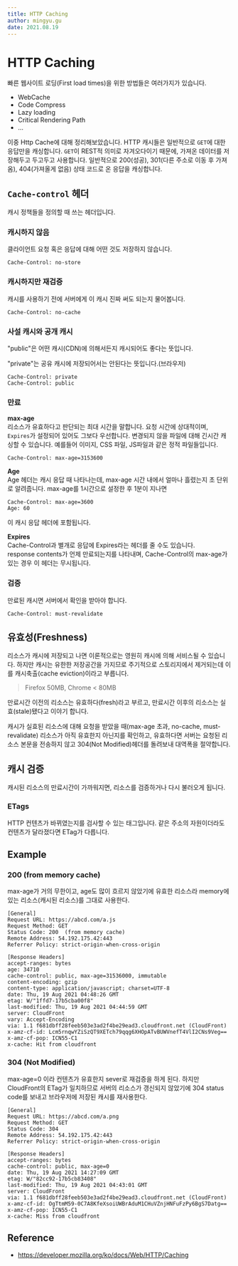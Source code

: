 ```yaml
---
title: HTTP Caching
author: mingyu.gu
date: 2021.08.19
---
```


# HTTP Caching

빠른 웹사이트 로딩(First load times)을 위한 방법들은 여러가지가 있습니다.

- WebCache
- Code Compress
- Lazy loading
- Critical Rendering Path
- ...

이중 Http Cache에 대해 정리해보았습니다.
HTTP 캐시들은 일반적으로 `GET`에 대한 응답만을 캐싱합니다. `GET`이 REST적 의미로 자겨오다이기 때문에, 가져온 데이터를 저장해두고 두고두고 사용합니다. 일반적으로 200(성공), 301(다른 주소로 이동 후 가져옴), 404(가져올게 없음) 상태 코드로 온 응답을 캐싱합니다.

## `Cache-control` 헤더

캐시 정책들을 정의할 때 쓰는 헤더입니다.

### 캐시하지 않음

클라이언트 요청 혹은 응답에 대해 어떤 것도 저장하지 않습니다.

```
Cache-Control: no-store
```

### 캐시하지만 재검증

캐시를 사용하기 전에 서버에게 이 캐시 진짜 써도 되는지 물어봅니다.

```
Cache-Control: no-cache
```

### 사설 캐시와 공개 캐시

"public"은 어떤 캐시(CDN)에 의해서든지 캐시되어도 좋다는 뜻입니다.

"private"는 공유 캐시에 저장되어서는 안된다는 뜻입니다.(브라우저)

```
Cache-Control: private
Cache-Control: public
```

### 만료

**max-age**  
리소스가 유효하다고 판단되는 최대 시간을 말합니다. 요청 시간에 상대적이며, `Expires`가 설정되어 있어도 그보다 우선합니다. 변경되지 않을 파일에 대해 긴시간 캐싱할 수 있습니다. 예를들어 이미지, CSS 파일, JS파일과 같은 정적 파일들입니다.

```
Cache-Control: max-age=3153600
```

**Age**\
Age 헤더는 캐시 응답 때 나타나는데, max-age 시간 내에서 얼마나 흘렸는지 초 단위로 알려줍니다.
max-age를 1시간으로 설정한 후 1분이 지나면

```
Cache-Control: max-age=3600
Age: 60
```

이 캐시 응답 헤더에 포함됩니다.

**Expires**  
Cache-Control과 별개로 응답에 Expires라는 헤더를 줄 수도 있습니다.  
response contents가 언제 만료되는지를 나타내며, Cache-Control의 max-age가 있는 경우 이 헤더는 무시됩니다.

### 검증

만료된 캐시면 서버에서 확인을 받아야 합니다.

```
Cache-Control: must-revalidate
```

## 유효성(Freshness)

리소스가 캐시에 저장되고 나면 이론적으로는 영원히 캐시에 의해 서비스될 수 있습니다. 하지만 캐시는 유한한 저장공간을 가지므로 주기적으로 스토리지에서 제거되는데 이를 캐시축출(cache eviction)이라고 부릅니다.

> Firefox 50MB, Chrome < 80MB

만료시간 이전의 리소스는 유효하다(fresh)라고 부르고, 만료시간 이후의 리소스는 실효(stale)됐다고 이야기 합니다.

캐시가 실효된 리소스에 대해 요청을 받았을 때(max-age 초과, no-cache, must-revalidate) 리소스가 아직 유효한지 아닌지를 확인하고, 유효하다면 서버는 요청된 리소스 본문을 전송하지 않고 304(Not Modified)헤더를 돌려보내 대역폭을 절약합니다.

## 캐시 검증

캐시된 리소스의 만료시간이 가까워지면, 리소스를 검증하거나 다시 불러오게 됩니다.

### ETags

HTTP 컨텐츠가 바뀌였는지를 검사할 수 있는 태그입니다. 같은 주소의 자원이더라도 컨텐츠가 달라졌다면 ETag가 다릅니다.

## Example

### 200 (from memory cache)

max-age가 거의 무한이고, age도 많이 흐르지 않았기에 유효한 리소스라 memory에 있는 리소스(캐시된 리소스)를 그대로 사용한다.

```
[General]
Request URL: https://abcd.com/a.js
Request Method: GET
Status Code: 200  (from memory cache)
Remote Address: 54.192.175.42:443
Referrer Policy: strict-origin-when-cross-origin

[Response Headers]
accept-ranges: bytes
age: 34710
cache-control: public, max-age=31536000, immutable
content-encoding: gzip
content-type: application/javascript; charset=UTF-8
date: Thu, 19 Aug 2021 04:48:26 GMT
etag: W/"1ffd7-17b5cba00f8"
last-modified: Thu, 19 Aug 2021 04:44:59 GMT
server: CloudFront
vary: Accept-Encoding
via: 1.1 f681dbff28feeb503e3ad2f4be29ead3.cloudfront.net (CloudFront)
x-amz-cf-id: Lcm5rnqwYZiSzQT9XETch79qqg6XHOpATvBUWVnefT4VlI2CNs9Veg==
x-amz-cf-pop: ICN55-C1
x-cache: Hit from cloudfront
```

### 304 (Not Modified)

max-age=0 이라 컨텐츠가 유효한지 sever로 재검증을 하게 된다. 하지만 CloudFront의 ETag가 일치하므로 서버의 리소스가 갱신되지 않았기에 304 status code를 보내고 브라우저에 저장된 캐시를 재사용한다.

```
[General]
Request URL: https://abcd.com/a.png
Request Method: GET
Status Code: 304
Remote Address: 54.192.175.42:443
Referrer Policy: strict-origin-when-cross-origin

[Response Headers]
accept-ranges: bytes
cache-control: public, max-age=0
date: Thu, 19 Aug 2021 14:27:09 GMT
etag: W/"82cc92-17b5cb83408"
last-modified: Thu, 19 Aug 2021 04:43:01 GMT
server: CloudFront
via: 1.1 f681dbff28feeb503e3ad2f4be29ead3.cloudfront.net (CloudFront)
x-amz-cf-id: OgTtmM59-0C7A8KfeXsoiUWBrAduM1CHuVZnjHNFuFzPy6BgS7Datg==
x-amz-cf-pop: ICN55-C1
x-cache: Miss from cloudfront
```

## Reference

- https://developer.mozilla.org/ko/docs/Web/HTTP/Caching
